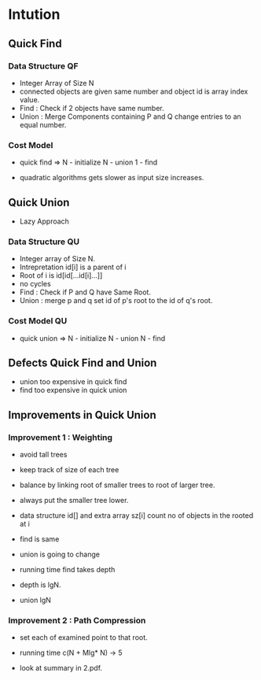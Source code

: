 # Intution

## Quick Find

### Data Structure QF

- Integer Array of Size N
- connected objects are given same number and object id is array index value.
- Find : Check if 2 objects have same number.
- Union : Merge Components containing P and Q change entries to an equal number.

### Cost Model

- quick find => N - initialize N - union 1 - find

- quadratic algorithms gets slower as input size increases.

## Quick Union

- Lazy Approach

### Data Structure QU

- Integer array of Size N.
- Intrepretation id[i] is a parent of i
- Root of i is id[id[...id[i]...]]
- no cycles
- Find : Check if P and Q have Same Root.
- Union : merge p and q set id of p's root to the id of q's root.

### Cost Model QU

- quick union => N - initialize N - union N - find

## Defects Quick Find and Union

- union too expensive in quick find
- find too expensive in quick union

## Improvements in Quick Union

### Improvement 1 : Weighting

- avoid tall trees
- keep track of size of each tree
- balance by linking root of smaller trees to root of larger tree.
- always put the smaller tree lower.

- data structure id[] and extra array sz[i] count no of objects in the rooted at i
- find is same
- union is going to change
- running time find takes depth
- depth is lgN.
- union lgN

### Improvement 2 : Path Compression

- set each of examined point to that root.
- running time c(N + Mlg\* N) -> 5

- look at summary in 2.pdf.
